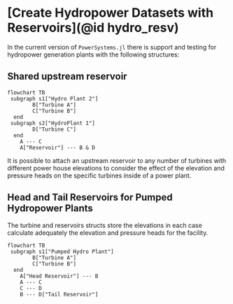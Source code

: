 # [Create Hydropower Datasets with Reservoirs](@id hydro_resv)

In the current version of `PowerSystems.jl` there is support and testing for hydropower generation plants with the following structures:

## Shared upstream reservoir

```mermaid
flowchart TB
 subgraph s1["Hydro Plant 2"]
        B["Turbine A"]
        C["Turbine B"]
  end
 subgraph s2["HydroPlant 1"]
        D["Turbine C"]
  end
    A --- C
    A["Reservoir"] --- B & D

```

It is possible to attach an upstream reservoir to any number of turbines with different power house elevations to consider the effect of the elevation and pressure heads
on the specific turbines inside of a power plant.



## Head and Tail Reservoirs for Pumped Hydropower Plants

The turbine and reservoirs structs store the elevations in each case calculate adequately the elevation and pressure heads for
the facility.
```mermaid
flowchart TB
 subgraph s1["Pumped Hydro Plant"]
        B["Turbine A"]
        C["Turbine B"]
  end
    A["Head Reservoir"] --- B
    A --- C
    C --- D
    B --- D["Tail Reservoir"]
```
